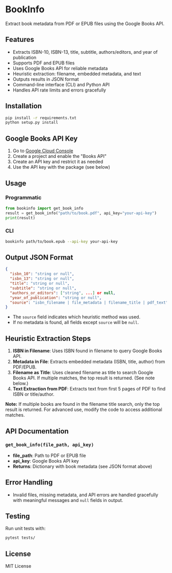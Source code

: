 # BookInfo

Extract book metadata from PDF or EPUB files using the Google Books API.

## Features
- Extracts ISBN-10, ISBN-13, title, subtitle, authors/editors, and year of publication
- Supports PDF and EPUB files
- Uses Google Books API for reliable metadata
- Heuristic extraction: filename, embedded metadata, and text
- Outputs results in JSON format
- Command-line interface (CLI) and Python API
- Handles API rate limits and errors gracefully

## Installation

```bash
pip install -r requirements.txt
python setup.py install
```

## Google Books API Key
1. Go to [Google Cloud Console](https://console.cloud.google.com/)
2. Create a project and enable the "Books API"
3. Create an API key and restrict it as needed
4. Use the API key with the package (see below)

## Usage

### Programmatic
```python
from bookinfo import get_book_info
result = get_book_info("path/to/book.pdf", api_key="your-api-key")
print(result)
```

### CLI
```bash
bookinfo path/to/book.epub --api-key your-api-key
```

## Output JSON Format
```json
{
  "isbn_10": "string or null",
  "isbn_13": "string or null",
  "title": "string or null",
  "subtitle": "string or null",
  "authors_or_editors": ["string", ...] or null,
  "year_of_publication": "string or null",
  "source": "isbn_filename | file_metadata | filename_title | pdf_text"
}
```

- The `source` field indicates which heuristic method was used.
- If no metadata is found, all fields except `source` will be `null`.

## Heuristic Extraction Steps
1. **ISBN in Filename**: Uses ISBN found in filename to query Google Books API.
2. **Metadata in File**: Extracts embedded metadata (ISBN, title, author) from PDF/EPUB.
3. **Filename as Title**: Uses cleaned filename as title to search Google Books API. If multiple matches, the top result is returned. (See note below.)
4. **Text Extraction from PDF**: Extracts text from first 5 pages of PDF to find ISBN or title/author.

**Note:** If multiple books are found in the filename title search, only the top result is returned. For advanced use, modify the code to access additional matches.

## API Documentation

### `get_book_info(file_path, api_key)`
- **file_path**: Path to PDF or EPUB file
- **api_key**: Google Books API key
- **Returns**: Dictionary with book metadata (see JSON format above)

## Error Handling
- Invalid files, missing metadata, and API errors are handled gracefully with meaningful messages and `null` fields in output.

## Testing

Run unit tests with:
```bash
pytest tests/
```

## License
MIT License
